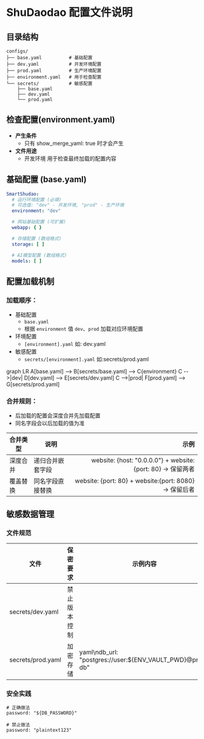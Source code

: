 # ShuDaodao 配置文件说明

## 目录结构

```
configs/
├── base.yaml          # 基础配置
├── dev.yaml           # 开发环境配置
├── prod.yaml          # 生产环境配置
├── environment.yaml   # 用于检查配置
└── secrets/           # 敏感配置
    ├── base.yaml       
    ├── dev.yaml
    └── prod.yaml
```

## 检查配置(environment.yaml)

- **产生条件**
    - 只有 show_merge_yaml: true  时才会产生
- **文件用途**
    - 开发环境 用于检查最终加载的配置内容

## 基础配置 (base.yaml)

```yaml
SmartShudao:
  # 运行环境配置 (必填)
  # 可选值: "dev" - 开发环境, "prod" - 生产环境
  environment: "dev"

  # 网站基础配置 (可扩展)
  webapp: { }

  # 存储配置 (数组格式)
  storage: [ ]

  # AI模型配置 (数组格式)
  models: [ ]
```

## 配置加载机制

### **加载顺序**：

- 基础配置
    - `base.yaml`
    - 根据 `environment` 值 `dev`、`prod`  加载对应环境配置
- 环境配置
    - `[environment].yaml` 如: dev.yaml 
- 敏感配置
    - `secrets/[environment].yaml` 如:secrets/prod.yaml

graph LR
A[base.yaml] --> B[secrets/base.yaml] --> C{environment}
C -->|dev| D[dev.yaml] --> E[secrets/dev.yaml]
C -->|prod| F[prod.yaml] --> G[secrets/prod.yaml]

### **合并规则**：

- 后加载的配置会深度合并先加载配置
- 同名字段会以后加载的值为准

| 合并类型  | 	说明        |                                                     	示例 |
|-------|------------|--------------------------------------------------------:|
| 深度合并  | 	递归合并嵌套字段	 | website: {host: "0.0.0.0"} + website: {port: 80} → 保留两者 |
| 覆盖替换	 | 同名字段直接替换   |     website: {port: 80} + website:{port: 8080}  -> 保留后者 |

## **敏感数据管理**

### 文件规范

| 文件                | 保密要求   | 示例内容                                                     |
|-------------------|--------|----------------------------------------------------------|
| secrets/dev.yaml  | 禁止版本控制 |                                                          |
| secrets/prod.yaml | 加密存储   | yaml\ndb_url: "postgres://user:${ENV_VAULT_PWD}@prod-db" |

### 安全实践

```text
# 正确做法
password: "${DB_PASSWORD}"

# 禁止做法
password: "plaintext123"
```

